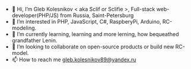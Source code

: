 - 👋 Hi, I’m Gleb Kolesnikov < aka Sclif or Sclifie >, Full-stack web-developer(PHP/JS) from Russia, Saint-Petersburg
- 👀 I’m interested in PHP, JavaScript, C#, RaspberyPi, Arduino, RC-modeling.
- 🌱 I’m currently learning, learning and more lerning, how bequeathed grandfather Lenin.
- 💞️ I’m looking to collaborate on open-source products or build new RC-model.
- 📫 How to reach me gleb.kolesnikov89@yandex.ru

<!---
Sclifie/Sclifie is a ✨ special ✨ repository because its `README.md` (this file) appears on your GitHub profile.
You can click the Preview link to take a look at your changes.
--->
